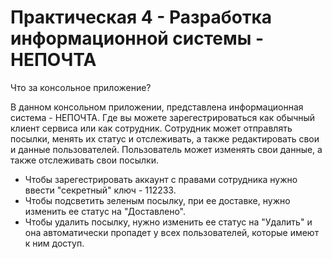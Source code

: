 # Практическая 4 - Разработка информационной системы - НЕПОЧТА

Что за консольное приложение?

В данном консольном приложении, представлена информационная система - НЕПОЧТА.
Где вы можете зарегестрироваться как обычный клиент сервиса или как сотрудник.
Сотрудник может отправлять посылки, менять их статус и отслеживать, а также редактировать свои и данные пользователей.
Пользователь может изменять свои данные, а также отслеживать свои посылки.

- Чтобы зарегестрировать аккаунт с правами сотрудника нужно ввести "секретный" ключ - 112233.
- Чтобы подсветить зеленым посылку, при ее доставке, нужно изменить ее статус на "Доставлено".
- Чтобы удалить посылку, нужно изменить ее статус на "Удалить" и она автоматически пропадет у всех пользователей, которые имеют к ним доступ.
